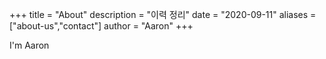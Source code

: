 +++
title = "About"
description = "이력 정리"
date = "2020-09-11"
aliases = ["about-us","contact"]
author = "Aaron"
+++

I'm Aaron
